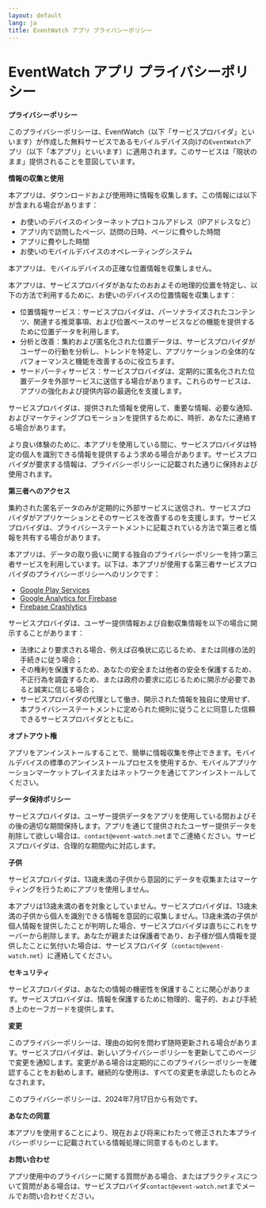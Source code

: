 ```yaml
---
layout: default
lang: ja
title: EventWatch アプリ プライバシーポリシー
---
```


# EventWatch アプリ プライバシーポリシー

**プライバシーポリシー**

このプライバシーポリシーは、EventWatch（以下「サービスプロバイダ」といいます）が作成した無料サービスであるモバイルデバイス向けの`EventWatch`アプリ（以下「本アプリ」といいます）に適用されます。このサービスは「現状のまま」提供されることを意図しています。

**情報の収集と使用**

本アプリは、ダウンロードおよび使用時に情報を収集します。この情報には以下が含まれる場合があります：

* お使いのデバイスのインターネットプロトコルアドレス（IPアドレスなど）
* アプリ内で訪問したページ、訪問の日時、ページに費やした時間
* アプリに費やした時間
* お使いのモバイルデバイスのオペレーティングシステム

本アプリは、モバイルデバイスの正確な位置情報を収集しません。

本アプリは、サービスプロバイダがあなたのおおよその地理的位置を特定し、以下の方法で利用するために、お使いのデバイスの位置情報を収集します：

* 位置情報サービス：サービスプロバイダは、パーソナライズされたコンテンツ、関連する推奨事項、および位置ベースのサービスなどの機能を提供するために位置データを利用します。
* 分析と改善：集約および匿名化された位置データは、サービスプロバイダがユーザーの行動を分析し、トレンドを特定し、アプリケーションの全体的なパフォーマンスと機能を改善するのに役立ちます。
* サードパーティサービス：サービスプロバイダは、定期的に匿名化された位置データを外部サービスに送信する場合があります。これらのサービスは、アプリの強化および提供内容の最適化を支援します。

サービスプロバイダは、提供された情報を使用して、重要な情報、必要な通知、およびマーケティングプロモーションを提供するために、時折、あなたに連絡する場合があります。

より良い体験のために、本アプリを使用している間に、サービスプロバイダは特定の個人を識別できる情報を提供するよう求める場合があります。サービスプロバイダが要求する情報は、プライバシーポリシーに記載された通りに保持および使用されます。

**第三者へのアクセス**

集約された匿名データのみが定期的に外部サービスに送信され、サービスプロバイダがアプリケーションとそのサービスを改善するのを支援します。サービスプロバイダは、プライバシーステートメントに記載されている方法で第三者と情報を共有する場合があります。

本アプリは、データの取り扱いに関する独自のプライバシーポリシーを持つ第三者サービスを利用しています。以下は、本アプリが使用する第三者サービスプロバイダのプライバシーポリシーへのリンクです：

* [Google Play Services](https://www.google.com/policies/privacy/)
* [Google Analytics for Firebase](https://firebase.google.com/support/privacy)
* [Firebase Crashlytics](https://firebase.google.com/support/privacy/)

サービスプロバイダは、ユーザー提供情報および自動収集情報を以下の場合に開示することがあります：

* 法律により要求される場合、例えば召喚状に応じるため、または同様の法的手続きに従う場合；
* その権利を保護するため、あなたの安全または他者の安全を保護するため、不正行為を調査するため、または政府の要求に応じるために開示が必要であると誠実に信じる場合；
* サービスプロバイダの代理として働き、開示された情報を独自に使用せず、本プライバシーステートメントに定められた規則に従うことに同意した信頼できるサービスプロバイダとともに。

**オプトアウト権**

アプリをアンインストールすることで、簡単に情報収集を停止できます。モバイルデバイスの標準のアンインストールプロセスを使用するか、モバイルアプリケーションマーケットプレイスまたはネットワークを通じてアンインストールしてください。

**データ保持ポリシー**

サービスプロバイダは、ユーザー提供データをアプリを使用している間およびその後の適切な期間保持します。アプリを通じて提供されたユーザー提供データを削除して欲しい場合は、`contact@event-watch.net`までご連絡ください。サービスプロバイダは、合理的な期間内に対応します。

**子供**

サービスプロバイダは、13歳未満の子供から意図的にデータを収集またはマーケティングを行うためにアプリを使用しません。

本アプリは13歳未満の者を対象としていません。サービスプロバイダは、13歳未満の子供から個人を識別できる情報を意図的に収集しません。13歳未満の子供が個人情報を提供したことが判明した場合、サービスプロバイダは直ちにこれをサーバーから削除します。あなたが親または保護者であり、お子様が個人情報を提供したことに気付いた場合は、サービスプロバイダ（`contact@event-watch.net`）に連絡してください。

**セキュリティ**

サービスプロバイダは、あなたの情報の機密性を保護することに関心があります。サービスプロバイダは、情報を保護するために物理的、電子的、および手続き上のセーフガードを提供します。

**変更**

このプライバシーポリシーは、理由の如何を問わず随時更新される場合があります。サービスプロバイダは、新しいプライバシーポリシーを更新してこのページで変更を通知します。変更がある場合は定期的にこのプライバシーポリシーを確認することをお勧めします。継続的な使用は、すべての変更を承認したものとみなされます。

このプライバシーポリシーは、2024年7月17日から有効です。

**あなたの同意**

本アプリを使用することにより、現在および将来にわたって修正された本プライバシーポリシーに記載されている情報処理に同意するものとします。

**お問い合わせ**

アプリ使用中のプライバシーに関する質問がある場合、またはプラクティスについて質問がある場合は、サービスプロバイダ`contact@event-watch.net`までメールでお問い合わせください。
